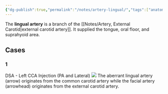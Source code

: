 ```yaml
---
{"dg-publish":true,"permalink":"/notes/artery-lingual/","tags":["anatomy","artery","vessel"],"created":"2023-08-10T21:23:19.427-07:00","updated":"2023-09-10T21:23:32.312-07:00"}
---
```



The **lingual artery** is a branch of the [[Notes/Artery, External Carotid\|external carotid artery]]. It supplied the tongue, oral floor, and suprahyoid area.

## Cases

### 1

DSA - Left CCA Injection (PA and Lateral)
![](https://i.imgur.com/NVteFwo.png)
The aberrant lingual artery (arrow) originates from the common carotid artery while the facial artery (arrowhead) originates from the external carotid artery.
